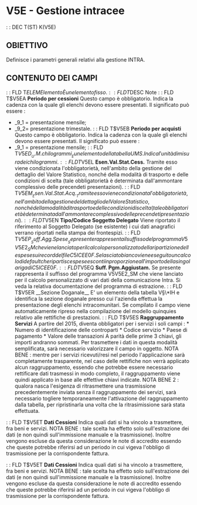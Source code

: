 # V5E - Gestione intracee
 :  : DEC T(ST) K(V5E)
## OBIETTIVO
Definisce i parametri generali relativi alla gestione INTRA.
## CONTENUTO DEI CAMPI
 :  : FLD T$ELEM Elemento
È un elemento fisso.
 :  : FLD T$DESC Note
 :  : FLD T$V5EA __Periodo per cessioni__
Questo campo è obbligatorio. Indica la cadenza con la quale gli elenchi devono essere presentati. Il significato può essere : 
- _9_1 = presentazione mensile;
- _9_2= presentazione trimestale.
 :  : FLD T$V5EB __Periodo per acquisti__
Questo campo è obbligatorio. Indica la cadenza con la quale gli elenchi devono essere presentati. Il significato può essere : 
- _9_1 = presentazione mensile;
 :  : FLD T$V5ED __U.M. chilogrammi__
È un elemento della tabella UMS. Indica l'unità di misura dei chilogrammi.
 :  : FLD T$V5EL __Esen.Val.Stat.Cess.__
Tramite esso viene condizionata l'obbligatorietà, nell'ambito della gestione del dettaglio del Valore Statistico, nonché della modalità di trasporto e delle condizioni di scelta (tale obbligatorietà è determinata dall'ammontare complessivo delle precendeti presentazioni).
 :  : FLD T$V5EM __Esen.Val.Stat.Acq.__
Tramite esso viene condizionata l'obbligatorietà, nell'ambito della gestione del dettaglio del Valore Statistico, nonché della modalità di trasporto e delle condizioni di scelta (tale obbligatorietà è determinata dall'ammontare complessivo delle precendeti presentazioni).
 :  : FLD T$V5EN __Tipo/Codice Soggetto Delegato__
Viene riportato il riferimento al Soggetto Delegato (se esistente) i cui dati anagrafici verrano riportati nella stampa dei frontespizi.
 :  : FLD T$V5EP __Suff. Agg. Spese__
Se presente rappresenta il suffisso del programma V5V5E2_SM che viene lanciato per il calcolo personalizzato della ripartizione delle spese sui record del file C5ICEE0F. Se lasciato bianco viene eseguito un calcolo di default che ripartisce spese e sconti in proporzione all'importo della singola riga di C5ICEE0F.
 :  : FLD T$V5EQ __Suff. Pgm.Aggiustam.__
Se presente rappresenta il suffisso del programma V5V5E2_SM che viene lanciato per il calcolo personalizzato di vari dati della comunicazione Intra. Si veda la relativa documentazione del programma di estrazione.
 :  : FLD T$V5ER __Sezione Doganale__
E' un elemento della tabella V§\*IH e identifica la sezione doganale presso cui l'azienda effettua la presentazione degli elenchi intracomunitari. Se compilato il campo viene automaticamente ripreso nella compilazione del modello quinquies relativo alle rettifiche di prestazioni.
 :  : FLD T$V5ES __Raggruppamento Servizi__
A partire del 2015, diventa obbligatori per i servizi i soli campi : 
\* Numero di identificazione delle controparti
\* Codice servizio
\* Paese di pagamento
\* Valore delle transazioni
A parità delle prime 3 chiavi, gli importi andranno sommati. Per trasmettere i dati in questa modalità semplificata, sarà necessario valorizzare il campo in oggetto.
NOTA BENE :  mentre per i servizi ricevuti/resi nel periodo l'applicazione sarà completamente trasparente, nel caso delle rettifiche non verrà applicato alcun raggruppamento, essendo che potrebbe essere necessario rettificare dati trasmessi in modo completo, il raggruppamento viene quindi applicato in base alle effettive chiavi indicate.
NOTA BENE 2 :  qualora nasca l'esigenza di ritrasmettere una trasmissione precedentemente inviata senza il raggruppamento dei servizi, sarà necessario togliere temporaneamente l'attivazione del raggruppamento dalla tabella, per ripristinarla una volta che la ritrasimissione sarà stata effettuata.

 :  : FLD T$V5ET __Dati Cessioni__
Indica quali dati si ha vincolo a trasmettere, fra beni e servizi.
NOTA BENE :  tale scelta ha effetto solo sull'estrazione dei dati (e non quindi sull'immissione manuale e la trasmissione). Inoltre vengono escluse da questa considerazione le note di accredito essendo che queste potrebbe riferirsi ad un periodo in cui vigeva l'obbligo di trasmissione per la corrispondente fattura.

 :  : FLD T$V5ET __Dati Cessioni__
Indica quali dati si ha vincolo a trasmettere, fra beni e servizi.
NOTA BENE :  tale scelta ha effetto solo sull'estrazione dei dati (e non quindi sull'immissione manuale e la trasmissione). Inoltre vengono escluse da questa considerazione le note di accredito essendo che queste potrebbe riferirsi ad un periodo in cui vigeva l'obbligo di trasmissione per la corrispondente fattura.


